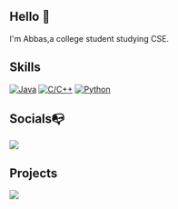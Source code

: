## Hello 👋
I'm Abbas,a college student studying CSE.

## Skills
[![Java](https://img.shields.io/badge/Java-ED8B00?style=for-the-badge&logo=java&logoColor=white)](https://www.oracle.com/java/)
[![C/C++](https://img.shields.io/badge/C%2FC++-00599C?style=for-the-badge&logo=c&logoColor=white)](https://www.cprogramming.com/)
[![Python](https://img.shields.io/badge/Python-3776AB?style=for-the-badge&logo=python&logoColor=white)](https://www.python.org/)

## Socials📭<br>
<a href="https:// github.com/babaabbas"><img src="https://img.shields.io/badge/linkendin%20 %20 -4287f5" /></a>

## Projects
<a href="https://github.com/babaabbas/movie-recommendation-system"><img src="https://img.shields.io/badge/Movie Recommendation System%20 %20 -515357" /></a>



